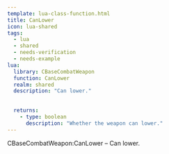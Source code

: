 ```yaml
---
template: lua-class-function.html
title: CanLower
icon: lua-shared
tags:
  - lua
  - shared
  - needs-verification
  - needs-example
lua:
  library: CBaseCombatWeapon
  function: CanLower
  realm: shared
  description: "Can lower."
  
  
  returns:
    - type: boolean
      description: "Whether the weapon can lower."
---
```


<div class="lua__search__keywords">
CBaseCombatWeapon:CanLower &#x2013; Can lower.
</div>
